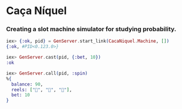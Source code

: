 # Caça Níquel

### Creating a slot machine simulator for studying probability.

```elixir
iex> {:ok, pid} = GenServer.start_link(CacaNiquel.Machine, [])
{:ok, #PID<0.123.0>}

iex> GenServer.cast(pid, {:bet, 10})
:ok

iex> GenServer.call(pid, :spin)
%{
  balance: 90,
  reels: ["🍒", "🍒", "🍋"],
  bet: 10
}

```
